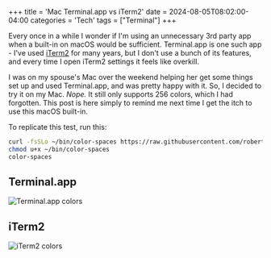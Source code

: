 +++
title = 'Mac Terminal.app vs iTerm2'
date = 2024-08-05T08:02:00-04:00
categories = 'Tech'
tags = ["Terminal"]
+++

Every once in a while I wonder if I'm using an unnecessary 3rd party app when a
built-in on macOS would be sufficient. Terminal.app is one such app - I've used
[iTerm2] for many years, but I don't use a bunch of its features, and every time I open
iTerm2 settings it feels like overkill.

I was on my spouse's Mac over the weekend helping her get some things set up and used
Terminal.app, and was pretty happy with it. So, I decided to try it on my Mac. _Nope._
It still only supports 256 colors, which I had forgotten. This post is here simply to
remind me next time I get the itch to use this macOS built-in.

To replicate this test, run this:

```zsh
curl -fsSLo ~/bin/color-spaces https://raw.githubusercontent.com/robertknight/konsole/master/tests/color-spaces.pl
chmod u+x ~/bin/color-spaces
color-spaces
```

## Terminal.app

![Terminal.app colors](/assets/img/terminal-dot-app-colors.png)

## iTerm2

![iTerm2 colors](/assets/img/iterm2-colors.png)


[iTerm2]: https://iterm2.com/
